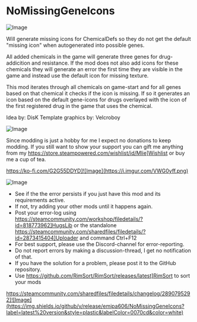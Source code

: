 # NoMissingGeneIcons

![Image](https://i.imgur.com/iCj5o7O.png)


Will generate missing icons for ChemicalDefs so they do not get the default "missing icon" when autogenerated into possible genes.

All added chemicals in the game will generate three genes for drug-addicition and resistance. If the mod does not also add icons for these chemicals they will generate an error the first time they are visible in the game and instead use the default icon for missing texture.

This mod iterates through all chemicals on game-start and for all genes based on that chemical it checks if the icon is missing. If so it generates an icon based on the default gene-icons for drugs overlayed with the icon of the first registered drug in the game that uses the chemical.

Idea by: DisK
Template graphics by: Velcroboy 
	

![Image](https://i.imgur.com/Ds0rBAD.png)

Since modding is just a hobby for me I expect no donations to keep modding. If you still want to show your support you can gift me anything from my https://store.steampowered.com/wishlist/id/Mlie]Wishlist or buy me a cup of tea.

https://ko-fi.com/G2G55DDYD]![Image](https://i.imgur.com/VWG0yff.png)


![Image](https://i.imgur.com/5xwDG6H.png)



-  See if the the error persists if you just have this mod and its requirements active.
-  If not, try adding your other mods until it happens again.
-  Post your error-log using https://steamcommunity.com/workshop/filedetails/?id=818773962]HugsLib or the standalone https://steamcommunity.com/sharedfiles/filedetails/?id=2873415404]Uploader and command Ctrl+F12
-  For best support, please use the Discord-channel for error-reporting.
-  Do not report errors by making a discussion-thread, I get no notification of that.
-  If you have the solution for a problem, please post it to the GitHub repository.
-  Use https://github.com/RimSort/RimSort/releases/latest]RimSort to sort your mods



https://steamcommunity.com/sharedfiles/filedetails/changelog/2890795292]![Image](https://img.shields.io/github/v/release/emipa606/NoMissingGeneIcons?label=latest%20version&style=plastic&labelColor=0070cd&color=white)

